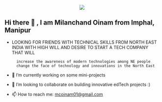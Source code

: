 <p align="center">
  <img src="https://user-images.githubusercontent.com/66784765/121669738-3ff29880-caca-11eb-8b23-6ad1e04afed0.jpg" />
</p>

## Hi there 👋 , I am Milanchand Oinam from Imphal, Manipur

<!--
**milanoinam/milanoinam** is a ✨ _special_ ✨ repository because its `README.md` (this file) appears on your GitHub profile.
-->
- LOOKING FOR FRIENDS WITH TECHNICAL SKILLS FROM NORTH EAST INDIA 
  WITH HIGH WILL AND DESIRE TO START A TECH COMPANY THAT WILL

        increase the awareness of modern technologies among NE people
        change the face of technology and innovations in the North East

- 🔭 I’m currently working on some mini-projects

- 👯 I’m looking to collaborate on building innovative edTech projects :)

- 📫 How to reach me: mcoinam01@gmail.com

